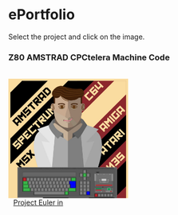 # ePortfolio

Select the project and click on the image.

### Z80 AMSTRAD CPCtelera Machine Code

<div style="display: inline_block"><br>
    <a href="https://github.com/aggranadoss/amstradcpc-machine-code"><img align="center" alt="AmstradCPC" height="240" width="240" src="https://github.com/aggranadoss/ePortfolio/blob/main/image/profretro.png">
</div>



<div style="display: flex">
        <i class="fas fa-info-circle" style="color: blue;"></i>
        <div style="margin-left: 10px">Project Euler in </div>
</div>
    
<head> <link rel="stylesheet" type="text/css" href="https://github.com/aggranadoss/aggranadoss/blob/main/Image/c_language.svg">
</head>
    


